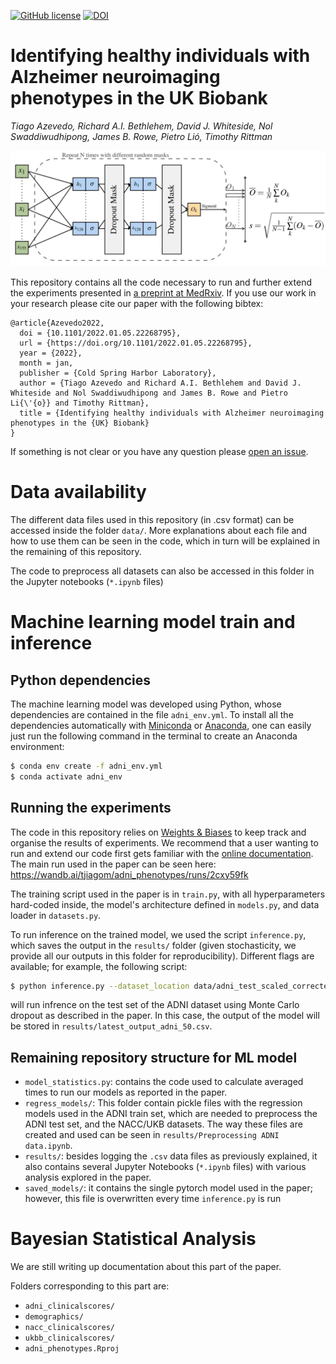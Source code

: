 [![GitHub license](https://img.shields.io/github/license/tjiagoM/adni_phenotypes)](https://github.com/tjiagoM/adni_phenotypes/blob/master/LICENSE)
[![DOI](https://img.shields.io/badge/DOI-10.1101/2022.01.05.22268795-blue.svg)](https://doi.org/10.1101/2022.01.05.22268795)

# Identifying healthy individuals with Alzheimer neuroimaging phenotypes in the UK Biobank

*Tiago Azevedo, Richard A.I. Bethlehem, David J. Whiteside, Nol Swaddiwudhipong, James B. Rowe, Pietro Lió, Timothy Rittman*

![Model architecture](data/adni_arch.png)


This repository contains all the code necessary to run and further extend the experiments presented in [a preprint at MedRxiv](https://doi.org/10.1101/2022.01.05.22268795). If you use our work in your research please cite our paper with the following bibtex:

```
@article{Azevedo2022,
  doi = {10.1101/2022.01.05.22268795},
  url = {https://doi.org/10.1101/2022.01.05.22268795},
  year = {2022},
  month = jan,
  publisher = {Cold Spring Harbor Laboratory},
  author = {Tiago Azevedo and Richard A.I. Bethlehem and David J. Whiteside and Nol Swaddiwudhipong and James B. Rowe and Pietro Li{\'{o}} and Timothy Rittman},
  title = {Identifying healthy individuals with Alzheimer neuroimaging phenotypes in the {UK} Biobank}
}
```

If something is not clear or you have any question please [open an issue](https://github.com/tjiagoM/adni_phenotypes/issues).

# Data availability

The different data files used in this repository (in .csv format) can be accessed inside the folder `data/`. More explanations about each file and how to use them can be seen in the code, which in turn will be explained in the remaining of this repository.

The code to preprocess all datasets can also be accessed in this folder in the Jupyter notebooks (`*.ipynb` files)

# Machine learning model train and inference

## Python dependencies

The machine learning model was developed using Python, whose dependencies are contained in the file `adni_env.yml`. To install all the dependencies automatically with [Miniconda](https://docs.conda.io/en/latest/miniconda.html) or [Anaconda](https://anaconda.org/), one can easily just run the following command in the terminal to create an Anaconda environment:

```bash
$ conda env create -f adni_env.yml
$ conda activate adni_env
```

## Running the experiments

The code in this repository relies on [Weights & Biases](https://www.wandb.com/) to keep track and organise the results of experiments. We recommend that a user wanting to run and extend our code first gets familiar with the [online documentation](https://docs.wandb.com/). The main run used in the paper can be seen here: https://wandb.ai/tjiagom/adni_phenotypes/runs/2cxy59fk

The training script used in the paper is in `train.py`, with all hyperparameters hard-coded inside, the model's architecture defined in `models.py`, and data loader in `datasets.py`.

To run inference on the trained model, we used the script `inference.py`, which saves the output in the `results/` folder (given stochasticity, we provide all our outputs in this folder for reproducibility). Different flags are available; for example, the following script:

```bash
$ python inference.py --dataset_location data/adni_test_scaled_corrected.csv --dataset_id adni
```

will run infrence on the test set of the ADNI dataset using Monte Carlo dropout as described in the paper. In this case, the output of the model will be stored in `results/latest_output_adni_50.csv`.


## Remaining repository structure for ML model
- `model_statistics.py`: contains the code used to calculate averaged times to run our models as reported in the paper.
- `regress_models/`: This folder contain pickle files with the regression models used in the ADNI train set, which are needed to preprocess the ADNI test set, and the NACC/UKB datasets. The way these files are created and used can be seen in `results/Preprocessing ADNI data.ipynb`.
- `results/`: besides logging the `.csv` data files as previously explained, it also contains several Jupyter Notebooks (`*.ipynb` files) with various analysis explored in the paper.
- `saved_models/`: it contains the single pytorch model used in the paper; however, this file is overwritten every time `inference.py` is run






# Bayesian Statistical Analysis
We are still writing up documentation about this part of the paper.

Folders corresponding to this part are:
- `adni_clinicalscores/`
- `demographics/`
- `nacc_clinicalscores/`
- `ukbb_clinicalscores/`
- `adni_phenotypes.Rproj`



